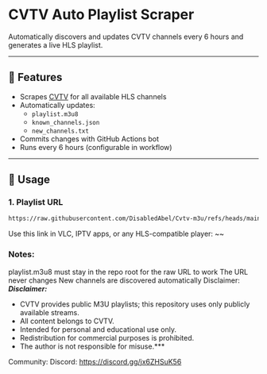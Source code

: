 # CVTV Auto Playlist Scraper

Automatically discovers and updates CVTV channels every 6 hours and generates a live HLS playlist.

---

## 🔹 Features

- Scrapes [CVTV](https://cvtv.cvalley.net/) for all available HLS channels
- Automatically updates:
  - `playlist.m3u8`
  - `known_channels.json`
  - `new_channels.txt`
- Commits changes with GitHub Actions bot
- Runs every 6 hours (configurable in workflow)

---

## 🔹 Usage

### 1. Playlist URL
```bash
https://raw.githubusercontent.com/DisabledAbel/Cvtv-m3u/refs/heads/main/playlist.m3u8
```
Use this link in VLC, IPTV apps, or any HLS-compatible player:
~~


### Notes:
playlist.m3u8 must stay in the repo root for the raw URL to work
The URL never changes
New channels are discovered automatically
Disclaimer:
***Disclaimer:***
- CVTV provides public M3U playlists; this repository uses only publicly available streams.
- All content belongs to CVTV.
- Intended for personal and educational use only.
- Redistribution for commercial purposes is prohibited.
- The author is not responsible for misuse.***

Community:
Discord: https://discord.gg/jx6ZHSuK56
